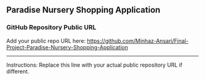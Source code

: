 ## Paradise Nursery Shopping Application

### GitHub Repository Public URL
Add your public repo URL here: https://github.com/Minhaz-Ansari/Final-Project-Paradise-Nursery-Shopping-Application

---
Instructions: Replace this line with your actual public repository URL if different.
